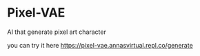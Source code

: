 # Pixel-VAE
AI that generate pixel art character

you can try it here https://pixel-vae.annasvirtual.repl.co/generate
